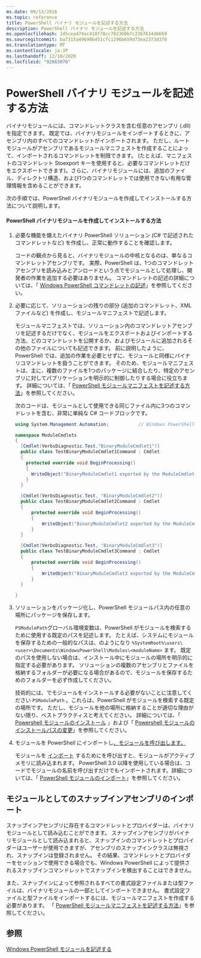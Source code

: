 ```yaml
---
ms.date: 09/13/2016
ms.topic: reference
title: PowerShell バイナリ モジュールを記述する方法
description: PowerShell バイナリ モジュールを記述する方法
ms.openlocfilehash: 1d5cea474ac418f78cc782360b7c23b7614d6669
ms.sourcegitcommit: ba7315a496986451cfc1296b659d73ea2373d3f0
ms.translationtype: MT
ms.contentlocale: ja-JP
ms.lasthandoff: 12/10/2020
ms.locfileid: "92663076"
---
```

# <a name="how-to-write-a-powershell-binary-module"></a>PowerShell バイナリ モジュールを記述する方法

バイナリモジュールには、コマンドレットクラスを含む任意のアセンブリ (.dll) を指定できます。 既定では、バイナリモジュールをインポートするときに、アセンブリ内のすべてのコマンドレットがインポートされます。 ただし、ルートモジュールがアセンブリであるモジュールマニフェストを作成することによって、インポートされるコマンドレットを制限できます。 (たとえば、マニフェストのコマンドレット Stoexport キーを使用すると、必要なコマンドレットだけをエクスポートできます)。さらに、バイナリモジュールには、追加のファイル、ディレクトリ構造、および1つのコマンドレットでは使用できない有用な管理情報を含めることができます。

次の手順では、PowerShell バイナリモジュールを作成してインストールする方法について説明します。

#### <a name="how-to-create-and-install-a-powershell-binary-module"></a>PowerShell バイナリモジュールを作成してインストールする方法

1. 必要な機能を備えたバイナリ PowerShell ソリューション (C# で記述されたコマンドレットなど) を作成し、正常に動作することを確認します。

   コードの観点から見ると、バイナリモジュールの中核となるのは、単なるコマンドレットアセンブリです。 実際、PowerShell は、1つのコマンドレットアセンブリを読み込みとアンロードという点でモジュールとして処理し、開発者の作業を追加する必要はありません。 コマンドレットの記述の詳細については、「 [Windows PowerShell コマンドレットの記述](../cmdlet/writing-a-windows-powershell-cmdlet.md)」を参照してください。

2. 必要に応じて、ソリューションの残りの部分 (追加のコマンドレット、XML ファイルなど) を作成し、モジュールマニフェストで記述します。

   モジュールマニフェストでは、ソリューション内のコマンドレットアセンブリを記述するだけでなく、モジュールをエクスポートおよびインポートする方法、どのコマンドレットを公開するか、およびモジュールに追加されるその他のファイルについても記述できます。
   前に説明したように、PowerShell では、追加の作業を必要とせずに、モジュールと同様にバイナリコマンドレットを扱うことができます。
   そのため、モジュールマニフェストは、主に、複数のファイルを1つのパッケージに結合したり、特定のアセンブリに対してパブリケーションを明示的に制御したりする場合に役立ちます。
   詳細については、「 [PowerShell モジュールマニフェストを記述する方法](how-to-write-a-powershell-module-manifest.md)」を参照してください。

   次のコードは、モジュールとして使用できる同じファイル内に3つのコマンドレットを含む、非常に単純な C# コードブロックです。

   ```csharp
   using System.Management.Automation;           // Windows PowerShell namespace.

   namespace ModuleCmdlets
   {
     [Cmdlet(VerbsDiagnostic.Test,"BinaryModuleCmdlet1")]
     public class TestBinaryModuleCmdlet1Command : Cmdlet
     {
       protected override void BeginProcessing()
       {
         WriteObject("BinaryModuleCmdlet1 exported by the ModuleCmdlets module.");
       }
     }

     [Cmdlet(VerbsDiagnostic.Test, "BinaryModuleCmdlet2")]
     public class TestBinaryModuleCmdlet2Command : Cmdlet
     {
         protected override void BeginProcessing()
         {
             WriteObject("BinaryModuleCmdlet2 exported by the ModuleCmdlets module.");
         }
     }

     [Cmdlet(VerbsDiagnostic.Test, "BinaryModuleCmdlet3")]
     public class TestBinaryModuleCmdlet3Command : Cmdlet
     {
         protected override void BeginProcessing()
         {
             WriteObject("BinaryModuleCmdlet3 exported by the ModuleCmdlets module.");
         }
     }

   }
   ```

3. ソリューションをパッケージ化し、PowerShell モジュールパス内の任意の場所にパッケージを保存します。

   `PSModulePath`グローバル環境変数は、PowerShell がモジュールを検索するために使用する既定のパスを記述します。 たとえば、システムにモジュールを保存するための一般的なパスは、のようになり `%SystemRoot%\users\<user>\Documents\WindowsPowerShell\Modules\<moduleName>` ます。 既定のパスを使用しない場合は、インストール中にモジュールの場所を明示的に指定する必要があります。 ソリューションの複数のアセンブリとファイルを格納するフォルダーが必要になる場合があるので、モジュールを保存するためのフォルダーを必ず作成してください。

   技術的には、でモジュールをインストールする必要がないことに注意してください `PSModulePath` 。これらは、PowerShell がモジュールを検索する既定の場所です。 ただし、モジュールを他の場所に格納することが適切な理由がない限り、ベストプラクティスと考えてください。 詳細については、「 [Powershell モジュールのインストール](./installing-a-powershell-module.md) 」および「 [Powershell モジュールのインストールパスの変更](./modifying-the-psmodulepath-installation-path.md)」を参照してください。

4. モジュールを PowerShell にインポートし[、モジュールを呼び出します。](/powershell/module/Microsoft.PowerShell.Core/Import-Module)

   モジュールを [インポート](/powershell/module/Microsoft.PowerShell.Core/Import-Module) するためにを呼び出すと、モジュールがアクティブメモリに読み込まれます。 PowerShell 3.0 以降を使用している場合は、コードでモジュールの名前を呼び出すだけでもインポートされます。詳細については、「 [PowerShell モジュールのインポート](./importing-a-powershell-module.md)」を参照してください。

## <a name="importing-snap-in-assemblies-as-modules"></a>モジュールとしてのスナップインアセンブリのインポート

スナップインアセンブリに存在するコマンドレットとプロバイダーは、バイナリモジュールとして読み込むことができます。 スナップインアセンブリがバイナリモジュールとして読み込まれると、スナップインのコマンドレットとプロバイダーはユーザーが使用できますが、アセンブリのスナップインクラスは無視され、スナップインは登録されません。 その結果、コマンドレットとプロバイダーをセッションで使用できる場合でも、Windows PowerShell によって提供されるスナップインコマンドレットでスナップインを検出することはできません。

また、スナップインによって参照されるすべての書式設定ファイルまたは型ファイルは、バイナリモジュールの一部としてインポートできません。
書式設定ファイルと型ファイルをインポートするには、モジュールマニフェストを作成する必要があります。
「 [PowerShell モジュールマニフェストを記述する方法](how-to-write-a-powershell-module-manifest.md)」を参照してください。

## <a name="see-also"></a>参照

[Windows PowerShell モジュールを記述する](./writing-a-windows-powershell-module.md)
